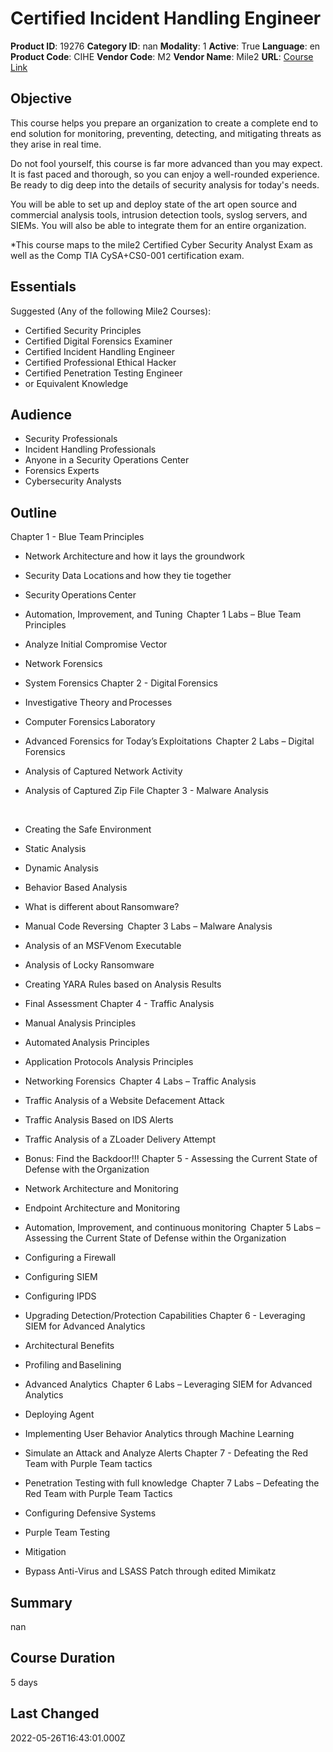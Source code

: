 # Certified Incident Handling Engineer

**Product ID**: 19276
**Category ID**: nan
**Modality**: 1
**Active**: True
**Language**: en
**Product Code**: CIHE
**Vendor Code**: M2
**Vendor Name**: Mile2
**URL**: [Course Link](https://www.fastlaneus.com/course/mile2-cihe)

## Objective
This course helps you prepare an organization to create a complete end to end solution for monitoring, preventing, detecting, and mitigating threats as they arise in real time. 

Do not fool yourself, this course is far more advanced than you may expect. It is fast paced and thorough, so you can enjoy a well-rounded experience. Be ready to dig deep into the details of security analysis for today's needs.

You will be able to set up and deploy state of the art open source and commercial analysis tools, intrusion detection tools, syslog servers, and SIEMs. You will also be able to integrate them for an entire organization. 

*This course maps to the mile2 Certified Cyber Security Analyst Exam as well as the Comp TIA CySA+CS0-001 certification exam.

## Essentials
Suggested (Any of the following Mile2 Courses):


- Certified Security Principles
- Certified Digital Forensics Examiner
- Certified Incident Handling Engineer
- Certified Professional Ethical Hacker
- Certified Penetration Testing Engineer
- or Equivalent Knowledge

## Audience
- Security Professionals
- Incident Handling Professionals
- Anyone in a Security Operations Center
- Forensics Experts
- Cybersecurity Analysts

## Outline
Chapter 1 - Blue Team Principles 


- Network Architecture and how it lays the groundwork 
- Security Data Locations and how they tie together 
- Security Operations Center 
- Automation, Improvement, and Tuning 
Chapter 1 Labs – Blue Team Principles


- Analyze Initial Compromise Vector
- Network Forensics
- System Forensics
Chapter 2 - Digital Forensics 


- Investigative Theory and Processes 
- Computer Forensics Laboratory 
- Advanced Forensics for Today’s Exploitations 
Chapter 2 Labs – Digital Forensics


- Analysis of Captured Network Activity
- Analysis of Captured Zip File
Chapter 3 - Malware Analysis

 
- Creating the Safe Environment 
- Static Analysis 
- Dynamic Analysis 
- Behavior Based Analysis 
- What is different about Ransomware? 
- Manual Code Reversing 
Chapter 3 Labs – Malware Analysis


- Analysis of an MSFVenom Executable
- Analysis of Locky Ransomware
- Creating YARA Rules based on Analysis Results
- Final Assessment
Chapter 4 - Traffic Analysis 


- Manual Analysis Principles 
- Automated Analysis Principles 
- Application Protocols Analysis Principles 
- Networking Forensics 
Chapter 4 Labs – Traffic Analysis


- Traffic Analysis of a Website Defacement Attack
- Traffic Analysis Based on IDS Alerts
- Traffic Analysis of a ZLoader Delivery Attempt
- Bonus: Find the Backdoor!!!
Chapter 5 - Assessing the Current State of Defense with the Organization 


- Network Architecture and Monitoring 
- Endpoint Architecture and Monitoring 
- Automation, Improvement, and continuous monitoring 
Chapter 5 Labs – Assessing the Current State of Defense within the Organization


- Configuring a Firewall
- Configuring SIEM
- Configuring IPDS
- Upgrading Detection/Protection Capabilities
Chapter 6 - Leveraging SIEM for Advanced Analytics 


- Architectural Benefits 
- Profiling and Baselining 
- Advanced Analytics 
Chapter 6 Labs – Leveraging SIEM for Advanced Analytics


- Deploying Agent
- Implementing User Behavior Analytics through Machine Learning
- Simulate an Attack and Analyze Alerts
Chapter 7 - Defeating the Red Team with Purple Team tactics 


- Penetration Testing with full knowledge 
Chapter 7 Labs – Defeating the Red Team with Purple Team Tactics


- Configuring Defensive Systems
- Purple Team Testing
- Mitigation
- Bypass Anti-Virus and LSASS Patch through edited Mimikatz

## Summary
nan

## Course Duration
5 days

## Last Changed
2022-05-26T16:43:01.000Z
